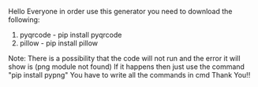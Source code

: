 Hello Everyone in order use this generator you need to download the following:
1) pyqrcode - pip install pyqrcode
2) pillow - pip install pillow

Note: There is a possibility that the code will not run and the error it will show is (png module not found)
If it happens then just use the command "pip install pypng"
You have to write all the commands in cmd
Thank You!!

